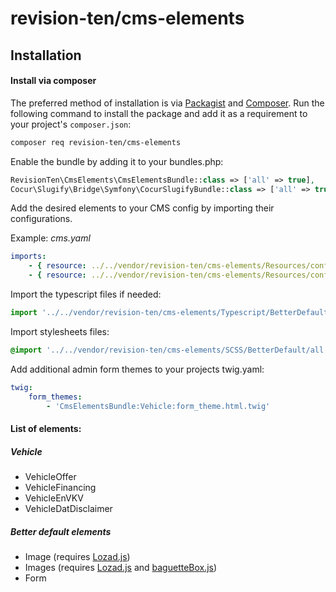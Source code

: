 # revision-ten/cms-elements

## Installation

#### Install via composer

The preferred method of installation is via [Packagist][] and [Composer][]. Run the following command to install the package and add it as a requirement to your project's `composer.json`:

```bash
composer req revision-ten/cms-elements
```

Enable the bundle by adding it to your bundles.php:
```PHP
RevisionTen\CmsElements\CmsElementsBundle::class => ['all' => true],
Cocur\Slugify\Bridge\Symfony\CocurSlugifyBundle::class => ['all' => true],
```

Add the desired elements to your CMS config by importing their configurations.

Example:
*cms.yaml*
```yaml
imports:
    - { resource: ../../vendor/revision-ten/cms-elements/Resources/config/vehicle/vehicle_offer.yaml }
    - { resource: ../../vendor/revision-ten/cms-elements/Resources/config/better_default/all.yaml }
```

Import the typescript files if needed:
```typescript
import '../../vendor/revision-ten/cms-elements/Typescript/BetterDefault/all';
```

Import stylesheets files:
```scss
@import '../../vendor/revision-ten/cms-elements/SCSS/BetterDefault/all';
```

Add additional admin form themes to your projects twig.yaml:
```YAML
twig:
    form_themes:
        - 'CmsElementsBundle:Vehicle:form_theme.html.twig'
```


#### List of elements:

##### Vehicle
- VehicleOffer
- VehicleFinancing
- VehicleEnVKV
- VehicleDatDisclaimer

##### Better default elements
- Image (requires [Lozad.js][])
- Images (requires [Lozad.js][] and [baguetteBox.js][])
- Form


[Lozad.js]: https://github.com/ApoorvSaxena/lozad.js
[baguetteBox.js]: https://github.com/feimosi/baguetteBox.js
[packagist]: https://packagist.org/packages/revision-ten/cms-elements
[composer]: http://getcomposer.org/
